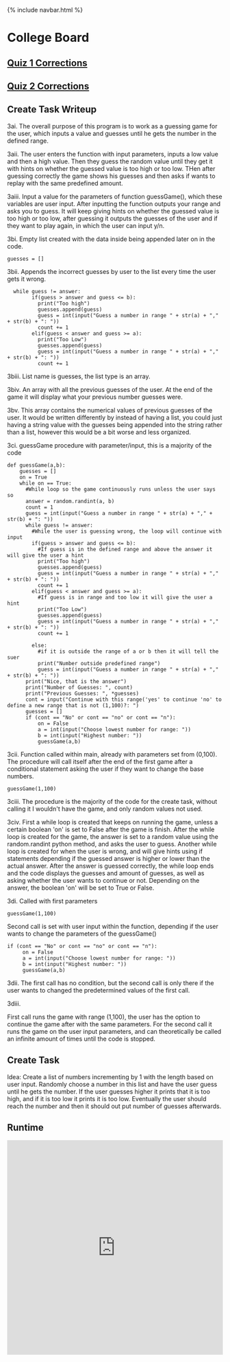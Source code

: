 {% include navbar.html %}



# College Board 

## [Quiz 1 Corrections](https://ninjabreadlord.github.io/Tri-3-Everitt-Cheng/tests/quiz1)
## [Quiz 2 Corrections](https://ninjabreadlord.github.io/Tri-3-Everitt-Cheng/tests/quiz2)


## Create Task Writeup

3ai. The overall purpose of this program is to work as a guessing game for the user, which inputs a value and guesses until he gets the number in the defined range. 

3aii. The user enters the function with input parameters, inputs a low value and then a high value. Then they guess the random value until they get it with hints on whether the guessed value is too high or too low. THen after guessing correctly the game shows his guesses and then asks if wants to replay with the same predefined amount.

3aiii. Input a value for the parameters of function guessGame(), which these variables are user input. After inputting the function outputs your range and asks you to guess. It will keep giving hints on whether the guessed value is too high or too low, after guessing it outputs the guesses of the user and if they want to play again, in which the user can input y/n. 

3bi. Empty list created with the data inside being appended later on in the code.

```
guesses = []
```

3bii. Appends the incorrect guesses by user to the list every time the user gets it wrong. 

```
  while guess != answer:
        if(guess > answer and guess <= b):
          print("Too high")
          guesses.append(guess)
          guess = int(input("Guess a number in range " + str(a) + "," + str(b) + ": "))
          count += 1
        elif(guess < answer and guess >= a):
          print("Too Low")
          guesses.append(guess)
          guess = int(input("Guess a number in range " + str(a) + "," + str(b) + ": "))
          count += 1
```

3biii. List name is guesses, the list type is an array.

3biv. An array with all the previous guesses of the user. At the end of the game it will display what your previous number guesses were. 

3bv. This array contains the numerical values of previous guesses of the user. It would be written differently by instead of having a list, you could just having a string value with the guesses being appended into the string rather than a list, however this would be a bit worse and less organized. 

3ci. guessGame procedure with parameter/input, this is a majority of the code

```
def guessGame(a,b):
    guesses = []
    on = True
    while on == True:
      #While loop so the game continuously runs unless the user says so
      answer = random.randint(a, b)
      count = 1
      guess = int(input("Guess a number in range " + str(a) + "," + str(b) + ": "))
      while guess != answer:
        #While the user is guessing wrong, the loop will continue with input
        if(guess > answer and guess <= b):
          #If guess is in the defined range and above the answer it will give the user a hint
          print("Too high")
          guesses.append(guess)
          guess = int(input("Guess a number in range " + str(a) + "," + str(b) + ": "))
          count += 1
        elif(guess < answer and guess >= a):
          #If guess is in range and too low it will give the user a hint
          print("Too Low")
          guesses.append(guess)
          guess = int(input("Guess a number in range " + str(a) + "," + str(b) + ": "))
          count += 1

        else:
          #if it is outside the range of a or b then it will tell the suer
          print("Number outside predefined range")
          guess = int(input("Guess a number in range " + str(a) + "," + str(b) + ": "))      
      print("Nice, that is the answer")
      print("Number of Guesses: ", count)
      print("Previous Guesses: ", *guesses)
      cont = input("Continue with this range('yes' to continue 'no' to define a new range that is not (1,100)?: ")
      guesses = []
      if (cont == "No" or cont == "no" or cont == "n"):
          on = False
          a = int(input("Choose lowest number for range: "))
          b = int(input("Highest number: "))
          guessGame(a,b)
```

3cii. Function called within main, already with parameters set from (0,100). The procedure will call itself after the end of the first game after a conditional statement asking the user if they want to change the base numbers. 
     

```
guessGame(1,100)
```

3ciii. The procedure is the majority of the code for the create task, without calling it I wouldn't have the game, and only random values not used.

3civ. First a while loop is created that keeps on running the game, unless a certain boolean 'on' is set to False after the game is finish. After the while loop is created for the game, the answer is set to a random value using the random.randint python method, and asks the user to guess. Another while loop is created for when the user is wrong, and will give hints using if statements depending if the guessed answer is higher or lower than the actual answer. After the answer is guessed correctly, the while loop ends and the code displays the guesses and amount of guesses, as well as asking whether the user wants to continue or not. Depending on the answer, the boolean 'on' will be set to True or False. 

3di.
Called with first parameters 
```
guessGame(1,100)
```
Second call is set with user input within the function, depending if the user wants to change the parameters of the guessGame()
```
if (cont == "No" or cont == "no" or cont == "n"):
     on = False
     a = int(input("Choose lowest number for range: "))
     b = int(input("Highest number: "))
     guessGame(a,b)
```

3dii. 
The first call has no condition, but the second call is only there if the user wants to changed the predetermined values of the first call.

3diii.

First call runs the game with range (1,100), the user has the option to continue the game after with the same parameters. For the second call it runs the game on the user input parameters, and can theoretically be called an infinite amount of times until the code is stopped. 


## Create Task
Idea: Create a list of numbers incrementing by 1 with the length based on user input. Randomly choose a number in this list and have the user guess until he gets the number. If the user guesses higher it prints that it is too high, and if it is too low it prints it is too low. Eventually the user should reach the number and then it should out put number of guesses afterwards. 

## Runtime
<iframe frameborder="0" width="100%" height="500px" src="https://replit.com/@EverittC/Create-Task?embed=True"></iframe>
